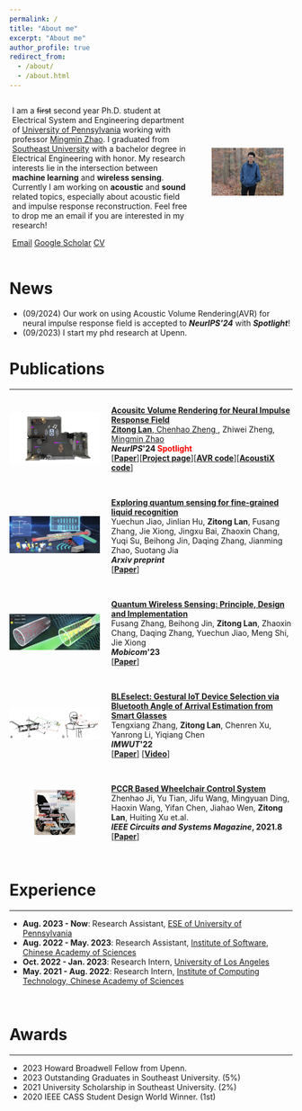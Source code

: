 ```yaml
---
permalink: /
title: "About me"
excerpt: "About me"
author_profile: true
redirect_from: 
  - /about/
  - /about.html
---
```


<div style="display: flex; align-items: center;">
  <div style="flex: 2; padding-left: 5px; padding-right: 20px;">
    <p>
    I am a <s>first</s> second year Ph.D. student at Electrical System and Engineering department of <a href="https://www.seas.upenn.edu/">University of Pennsylvania</a> working with professor <a href="https://www.cis.upenn.edu/~mingminz/">Mingmin Zhao</a>. I graduated from <a href="https://www.seu.edu.cn/">Southeast University</a> with a bachelor degree in Electrical Engineering with honor. 
    My research interests lie in the intersection between <b>machine learning</b> and <b>wireless sensing</b>. Currently I am working on <b>acoustic</b> and <b>sound</b> related topics, especially about acoustic field and impulse response reconstruction. Feel free to drop me an email if you are interested in my research!
    </p>
    <div class="link-container">
      <a href="mailto:ztlan@seas.upenn.edu">Email</a>
      <a href="https://scholar.google.com/citations?hl=en&user=5MzZf-oAAAAJ">Google Scholar</a>
      <a href="http://zitonglan.github.io/files/cv.pdf">CV</a>
    </div>
  </div>
 <div style="flex: 1; text-align: center;">
    <img src="../images/thumbnail.jpeg" alt="photo" style="max-width: 80%; height: auto;">
  </div>
</div>
<br>

News
=====
* (09/2024) Our work on using Acoustic Volume Rendering(AVR) for neural impulse response field is accepted to ***NeurIPS'24*** with ***Spotlight***! 
* (09/2023) I start my phd research at Upenn.  

Publications
=====
---
<div style="display: flex; align-items: center;">
  <div style="flex: 1;">
    <img src="../images/anerf_teaser.png" alt="avr" style="max-width: 100%; height: auto;">
  </div>
  <div style="flex: 2; padding-left: 20px;">
    <p>
      <strong><a href="http://zitonglan.github.io">Acousitc Volume Rendering for Neural Impulse Response Field</a></strong><br>
      <a href="https://zitonglan.github.io/"> <strong>Zitong Lan</strong></a>,<a href="https://hellomuffin.github.io/"> Chenhao Zheng </a>, Zhiwei Zheng, <a href="https://www.cis.upenn.edu/~mingminz/">Mingmin Zhao</a><br>
      <b><i>NeurIPS</i>'24 <span style="color:red;"> Spotlight</span></b><br>
      [<strong><a href="https://arxiv.org/abs/2411.06307">Paper</a></strong>][<strong><a href="../project/avr/avr.html">Project page</a></strong>][<strong><a href="https://github.com/penn-waves-lab/AVR">AVR code</a></strong>][<strong><a href="https://github.com/penn-waves-lab/AcoustiX">AcoustiX code</a></strong>]
    </p>
  </div>
</div>
<br>

<div style="display: flex; align-items: center;">
  <div style="flex: 1;">
    <img src="../images/quantum_liquid.png" alt="Quantum liquid" style="max-width: 100%; height: auto;">
  </div>
  <div style="flex: 2; padding-left: 20px;">
    <p>
      <strong><a href="https://arxiv.org/abs/2407.19656">Exploring quantum sensing for fine-grained liquid recognition</a></strong><br>
      Yuechun Jiao, Jinlian Hu, <strong>Zitong Lan</strong>, Fusang Zhang, Jie Xiong, Jingxu Bai, Zhaoxin Chang, Yuqi Su, Beihong Jin, Daqing Zhang, Jianming Zhao, Suotang Jia<br>
      <b><i>Arxiv preprint</i></b> <br>
      [<strong><a href="https://arxiv.org/abs/2407.19656">Paper</a></strong>]
    </p>
  </div>
</div>
<br>

<div style="display: flex; align-items: center;">
  <div style="flex: 1;">
    <img src="../images/quantum.png" alt="Quantum Wireless Sensing" style="max-width: 100%; height: auto;">
  </div>
  <div style="flex: 2; padding-left: 20px;">
    <p>
      <strong><a href="http://zitonglan.github.io/files/quantum.pdf">Quantum Wireless Sensing: Principle, Design and Implementation</a></strong><br>
      Fusang Zhang, Beihong Jin, <strong>Zitong Lan</strong>, Zhaoxin Chang, Daqing Zhang, Yuechun Jiao, Meng Shi, Jie Xiong<br>
      <b><i>Mobicom</i>'23</b> <br>
      [<strong><a href="http://zitonglan.github.io/files/quantum.pdf">Paper</a></strong>]
    </p>
  </div>
</div>
<br>


<div style="display: flex; align-items: center;">
  <div style="flex: 1;">
    <img src="../images/bleselect.png" alt="BLEselect" style="max-width: 100%; height: auto;">
  </div>
  <div style="flex: 2; padding-left: 20px;">
    <p>
        <strong><a href="http://zitonglan.github.io/files/BLEselect.pdf">BLEselect: Gestural IoT Device Selection via Bluetooth Angle of Arrival Estimation from Smart Glasses</a></strong><br>
      Tengxiang Zhang, <strong>Zitong Lan</strong>, Chenren Xu, Yanrong Li, Yiqiang Chen<br>
      <b><i>IMWUT</i>'22</b> <br>
      [<strong><a href="http://zitonglan.github.io/files/BLEselect.pdf">Paper</a></strong>] [<strong><a href='https://www.youtube.com/watch?v=HvsFAsaLGPs'>Video</a></strong>] 
    </p>
  </div>
</div>
<br>


<div style="display: flex; align-items: center;">
  <div style="flex: 1; display: flex; align-items: center; justify-content: center;">
    <img src="../images/wheelchair.png" alt="wheelchair" style="max-width:45%; height: auto;">
  </div>
  <div style="flex: 2; padding-left: 20px;">
    <p>
      <strong><a href="http://zitonglan.github.io/files/pccr.pdf">PCCR Based Wheelchair Control System</a></strong><br>
      Zhenhao Ji, Yu Tian, Jifu Wang, Mingyuan Ding, Haoxin Wang, Yifan Chen, Jiahao Wen, <strong>Zitong Lan</strong>, Huiting Xu et.al.<br> 
      <b><i>IEEE Circuits and Systems Magazine</i>, 2021.8</b> <br>
      [<strong><a href="http://zitonglan.github.io/files/pccr.pdf">Paper</a></strong>]
    </p>
  </div>
</div>
<br>

Experience
======
---
* <b>Aug. 2023 - Now</b>: Research Assistant, [ESE of University of Pennsylvania](https://www.ese.upenn.edu/)
* <b>Aug. 2022 - May. 2023</b>: Research Assistant, [Institute of Software, Chinese Academy of Sciences](http://english.is.cas.cn/)
* <b>Oct. 2022 - Jan. 2023</b>: Research Intern, [University of Los Angeles](https://www.ee.ucla.edu/)
* <b>May. 2021 - Aug. 2022</b>: Research Intern, [Institute of Computing Technology, Chinese Academy of Sciences](http://english.ict.cas.cn/)
<br>

Awards
=====
---
* 2023 Howard Broadwell Fellow from Upenn.
* 2023 Outstanding Graduates in Southeast University. (5%)
* 2021 University Scholarship in Southeast University. (2%)
* 2020 IEEE CASS Student Design World Winner. (1st)